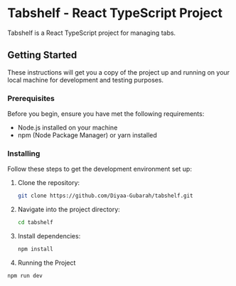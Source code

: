 # Tabshelf - React TypeScript Project

Tabshelf is a React TypeScript project for managing tabs.

## Getting Started

These instructions will get you a copy of the project up and running on your local machine for development and testing purposes.

### Prerequisites

Before you begin, ensure you have met the following requirements:

- Node.js installed on your machine
- npm (Node Package Manager) or yarn installed

### Installing

Follow these steps to get the development environment set up:

1. Clone the repository:

   ```bash
   git clone https://github.com/Diyaa-Gubarah/tabshelf.git

2. Navigate into the project directory: 
  
   ```bash
   cd tabshelf

3. Install dependencies:

   ```bash
   npm install

4. Running the Project

  ```bash
  npm run dev